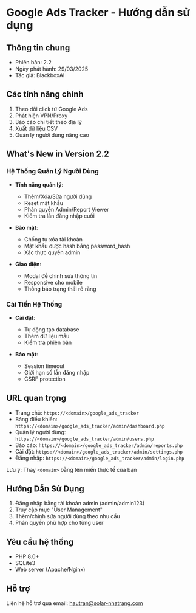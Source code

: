 # Google Ads Tracker - Hướng dẫn sử dụng

## Thông tin chung
- Phiên bản: 2.2
- Ngày phát hành: 29/03/2025
- Tác giả: BlackboxAI

## Các tính năng chính
1. Theo dõi click từ Google Ads
2. Phát hiện VPN/Proxy
3. Báo cáo chi tiết theo địa lý
4. Xuất dữ liệu CSV
5. Quản lý người dùng nâng cao

## What's New in Version 2.2

### Hệ Thống Quản Lý Người Dùng
- **Tính năng quản lý**:
  - Thêm/Xóa/Sửa người dùng
  - Reset mật khẩu
  - Phân quyền Admin/Report Viewer
  - Kiểm tra lần đăng nhập cuối

- **Bảo mật**:
  - Chống tự xóa tài khoản
  - Mật khẩu được hash bằng password_hash
  - Xác thực quyền admin

- **Giao diện**:
  - Modal để chỉnh sửa thông tin
  - Responsive cho mobile
  - Thông báo trạng thái rõ ràng

### Cải Tiến Hệ Thống
- **Cài đặt**:
  - Tự động tạo database
  - Thêm dữ liệu mẫu
  - Kiểm tra phiên bản

- **Bảo mật**:
  - Session timeout
  - Giới hạn số lần đăng nhập
  - CSRF protection

## URL quan trọng
- Trang chủ: `https://<domain>/google_ads_tracker`
- Bảng điều khiển: `https://<domain>/google_ads_tracker/admin/dashboard.php`
- Quản lý người dùng: `https://<domain>/google_ads_tracker/admin/users.php`
- Báo cáo: `https://<domain>/google_ads_tracker/admin/reports.php`
- Cài đặt: `https://<domain>/google_ads_tracker/admin/settings.php`
- Đăng nhập: `https://<domain>/google_ads_tracker/admin/login.php`

Lưu ý: Thay `<domain>` bằng tên miền thực tế của bạn

## Hướng Dẫn Sử Dụng
1. Đăng nhập bằng tài khoản admin (admin/admin123)
2. Truy cập mục "User Management"
3. Thêm/chỉnh sửa người dùng theo nhu cầu
4. Phân quyền phù hợp cho từng user

## Yêu cầu hệ thống
- PHP 8.0+
- SQLite3
- Web server (Apache/Nginx)

## Hỗ trợ
Liên hệ hỗ trợ qua email: hautran@solar-nhatrang.com
